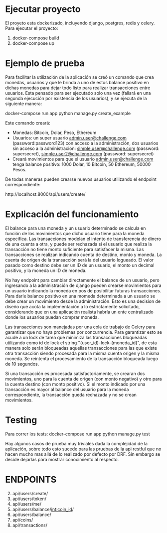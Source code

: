 Ejecutar proyecto
=================
El proyeto esta dockerizado, incluyendo django, postgres, redis y celery.
Para ejecutar el proyecto:
1. docker-compose build
2. docker-compose up

Ejemplo de prueba
=================
Para facilitar la utilización de la aplicación se creó un comando que crea monedas, usuarios y que le brinda a uno de estos balance positivo en dichas monedas para dejar todo listo para realizar transacciones entre usuarios. Esta pensado para ser ejecutado solo una vez (fallará en una segunda ejecución por existencia de los usuarios), y se ejecuta de la siguiente manera:

docker-compose run app python manage.py create_example

Este comando creará:
* Monedas: Bitcoin, Dolar, Peso, Ethereum
* Usuarios: un super usuario admin.user@challenge.com (password:password123) con acceso a la administración, dos usuarios sin acceso a la administracion: simple.user@challenge.com (password: supersecret), simple.user2@challenge.com (password: supersecret)
* Creará movimientos para que el usuario admin.user@challenge.com tenga balance positivo: 1000 Dolar, 10 Bitcoin, 50 Ethereum, 50000 Pesos.

De todas maneras pueden crearse nuevos usuarios utilizando el endpoint correspondiente:

http://localhost:8000/api/users/create/


Explicación del funcionamiento
==============================
El balance para una moneda y un usuario determinado se calcula en función de los movimientos que dicho usuario tiene para la moneda especifica.
Las transacciones modelan el intento de transferencia de dinero de una cuenta a otra, y puede ser rechazada si el usuario que realiza la transacción no tiene monto suficiente para satisfacer la misma. Las transacciones se realizan indicando cuenta de destino, monto y moneda. La cuenta de origen de la transacción será la del usuario logueado. El valor pasado como destino debe ser un ID de un usuario, el monto un decimal positivo, y la moneda un ID de moneda.

No hay endpoint para cambiar directamente el balance de un usuario, pero ingresando a la administración de django pueden crearse movimientos para un usuario indicando la moneda en pos de posibilitar futuras transacciones. Para darle balance positivo en una momeda determinada a un usuario se debe crear un movimiento desde la administración. Esto es una decision de diseño que acota la implementación a lo estrictamente solicitado, considerando que en una aplicación realista habría un ente centralizado donde los usuarios puedan comprar moneda.

Las transacciones son manejadas por una cola de trabajo de Celery para garantizar que no haya problemas por concurrencia. Para garantizar esto se acude a un lock de tarea que minimiza las transacciones bloqueadas utilizando como id de lock el string "{user_id}-lock-{moneda_id}", de esta manera solo serán bloqueadas aquellas transacciones para las que existe otra transacción siendo procesada para la misma cuenta origen y la misma moneda. Se reintenta el procesamiento de la transacción bloqueada luego de 10 segundos.

Si una transacción es procesada satisfactoriamente, se crearan dos movimientos, uno para la cuenta de origen (con monto negativo) y otro para la cuenta destino (con monto positivo). Si el monto indicado por una transacción es mayor al balance del usuario para la moneda correspondiente, la transacción queda rechazada y no se crean movimientos.

Testing
=======
Para correr los tests:
docker-compose run app python manage.py test

Hay algunos casos de prueba muy triviales dada la complejidad de la aplicación, sobre todo esto sucede para las pruebas de la api restful que no hacen mucho mas allá de lo realizado por defecto por DRF. Sin embargo se decide dejarlas para mostrar conocimiento al respecto.

ENDPOINTS
==========
2. api/users/create/
3. api/users/token/
4. api/users/me/
5. api/users/balance/<int:coin_id>/
6. api/users/balance/
8. api/coins/
9. api/transactions/
